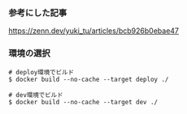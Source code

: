### 参考にした記事

https://zenn.dev/yuki_tu/articles/bcb926b0ebae47

### 環境の選択

```shell
# deploy環境でビルド
$ docker build --no-cache --target deploy ./

# dev環境でビルド
$ docker build --no-cache --target dev ./

```
